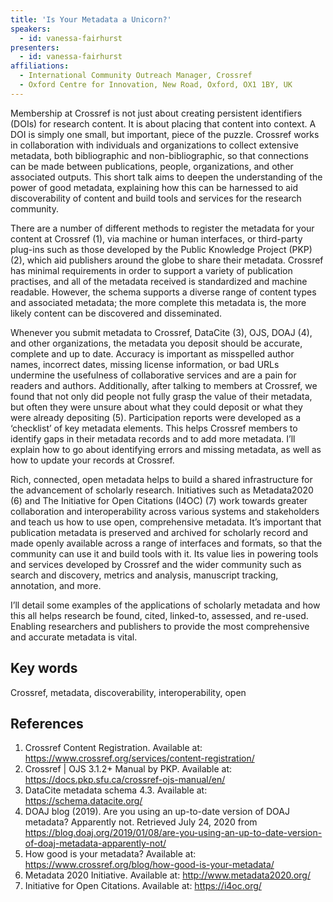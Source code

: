 ```yaml
---
title: 'Is Your Metadata a Unicorn?'
speakers:
  - id: vanessa-fairhurst
presenters:
  - id: vanessa-fairhurst
affiliations:
  - International Community Outreach Manager, Crossref
  - Oxford Centre for Innovation, New Road, Oxford, OX1 1BY, UK
---
```


Membership at Crossref is not just about creating persistent identifiers (DOIs) for research content. It is about placing that content into context. A DOI is simply one small, but important, piece of the puzzle. Crossref works in collaboration with individuals and organizations to collect extensive metadata, both bibliographic and non-bibliographic, so that connections can be made between publications, people, organizations, and other associated outputs. This short talk aims to deepen the understanding of the power of good metadata, explaining how this can be harnessed to aid discoverability of content and build tools and services for the research community.

There are a number of different methods to register the metadata for your content at Crossref (1), via machine or human interfaces, or third-party plug-ins such as those developed by the Public Knowledge Project (PKP) (2), which aid publishers around the globe to share their metadata. Crossref has minimal requirements in order to support a variety of publication practises, and all of the metadata received is standardized and machine readable. However, the schema supports a diverse range of content types and associated metadata; the more complete this metadata is, the more likely content can be discovered and disseminated.

Whenever you submit metadata to Crossref, DataCite (3), OJS, DOAJ (4), and other organizations, the metadata you deposit should be accurate, complete and up to date. Accuracy is important as misspelled author names, incorrect dates, missing license information, or bad URLs undermine the usefulness of collaborative services and are a pain for readers and authors. Additionally, after talking to members at Crossref, we found that not only did people not fully grasp the value of their metadata, but often they were unsure about what they could deposit or what they were already depositing (5). Participation reports were developed as a ‘checklist’ of key metadata elements. This helps Crossref members to identify gaps in their metadata records and to add more metadata. I’ll explain how to go about identifying errors and missing metadata, as well as how to update your records at Crossref.

Rich, connected, open metadata helps to build a shared infrastructure for the advancement of scholarly research. Initiatives such as Metadata2020 (6) and The Initiative for Open Citations (I4OC) (7) work towards greater collaboration and interoperability across various systems and stakeholders and teach us how to use open, comprehensive metadata. It’s important that publication metadata is preserved and archived for scholarly record and made openly available across a range of interfaces and formats, so that the community can use it and build tools with it. Its value lies in powering tools and services developed by Crossref and the wider community such as search and discovery, metrics and analysis, manuscript tracking, annotation, and more.

I’ll detail some examples of the applications of scholarly metadata and how this all helps research be found, cited, linked-to, assessed, and re-used. Enabling researchers and publishers to provide the most comprehensive and accurate metadata is vital.

## Key words

Crossref, metadata, discoverability, interoperability, open

## References

1. Crossref Content Registration. Available at: https://www.crossref.org/services/content-registration/
2. Crossref | OJS 3.1.2+ Manual by PKP. Available at: https://docs.pkp.sfu.ca/crossref-ojs-manual/en/
3. DataCite metadata schema 4.3. Available at: https://schema.datacite.org/
4. DOAJ blog (2019). Are you using an up-to-date version of DOAJ metadata? Apparently not. Retrieved July 24, 2020 from https://blog.doaj.org/2019/01/08/are-you-using-an-up-to-date-version-of-doaj-metadata-apparently-not/
5. How good is your metadata? Available at: https://www.crossref.org/blog/how-good-is-your-metadata/
6. Metadata 2020 Initiative. Available at: http://www.metadata2020.org/
7. Initiative for Open Citations. Available at: https://i4oc.org/
